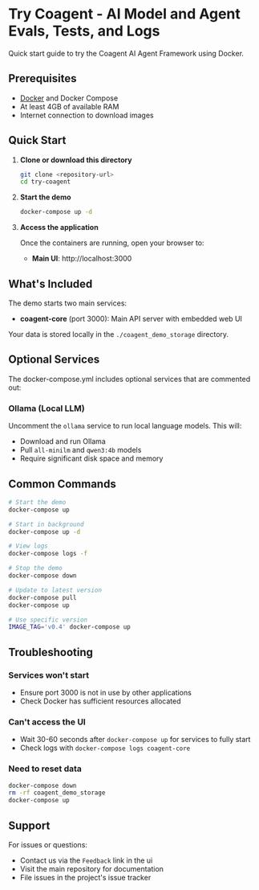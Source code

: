 # Try Coagent - AI Model and Agent Evals, Tests, and Logs

Quick start guide to try the Coagent AI Agent Framework using Docker.

## Prerequisites

- [Docker](https://docs.docker.com/get-docker/) and Docker Compose
- At least 4GB of available RAM
- Internet connection to download images

## Quick Start

1. **Clone or download this directory**
   ```bash
   git clone <repository-url>
   cd try-coagent
   ```

2. **Start the demo**
   ```bash
   docker-compose up -d
   ```

3. **Access the application**

   Once the containers are running, open your browser to:
   - **Main UI**: http://localhost:3000

## What's Included

The demo starts two main services:

- **coagent-core** (port 3000): Main API server with embedded web UI

Your data is stored locally in the `./coagent_demo_storage` directory.

## Optional Services

The docker-compose.yml includes optional services that are commented out:

### Ollama (Local LLM)
Uncomment the `ollama` service to run local language models. This will:
- Download and run Ollama
- Pull `all-minilm` and `qwen3:4b` models
- Require significant disk space and memory

## Common Commands

```bash
# Start the demo
docker-compose up

# Start in background
docker-compose up -d

# View logs
docker-compose logs -f

# Stop the demo
docker-compose down

# Update to latest version
docker-compose pull
docker-compose up

# Use specific version
IMAGE_TAG='v0.4' docker-compose up
```

## Troubleshooting

### Services won't start
- Ensure port 3000 is not in use by other applications
- Check Docker has sufficient resources allocated

### Can't access the UI
- Wait 30-60 seconds after `docker-compose up` for services to fully start
- Check logs with `docker-compose logs coagent-core`

### Need to reset data
```bash
docker-compose down
rm -rf coagent_demo_storage
docker-compose up
```
## Support

For issues or questions:
- Contact us via the `Feedback` link in the ui
- Visit the main repository for documentation
- File issues in the project's issue tracker
